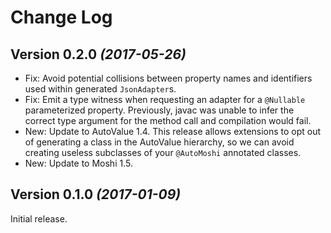 # Change Log

## Version 0.2.0 _(2017-05-26)_

* Fix: Avoid potential collisions between property names and identifiers used within generated `JsonAdapter`s.
* Fix: Emit a type witness when requesting an adapter for a `@Nullable` parameterized property. Previously, javac was unable to infer the correct type argument for the method call and compilation would fail.
* New: Update to AutoValue 1.4. This release allows extensions to opt out of generating a class in the AutoValue hierarchy, so we can avoid creating useless subclasses of your `@AutoMoshi` annotated classes.
* New: Update to Moshi 1.5.

## Version 0.1.0 _(2017-01-09)_

Initial release.
